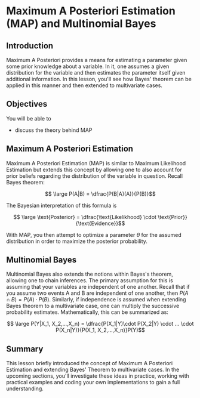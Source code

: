
# Maximum A Posteriori Estimation (MAP) and Multinomial Bayes

## Introduction

Maximum A Posteriori provides a means for estimating a parameter given some prior knowledge about a variable. In it, one assumes a given distribution for the variable and then estimates the parameter itself given additional information. In this lesson, you'll see how Bayes' theorem can be applied in this manner and then extended to multivariate cases.

## Objectives
You will be able to

* discuss the theory behind MAP

## Maximum A Posteriori Estimation

Maximum A Posteriori Estimation (MAP) is similar to Maximum Likelihood Estimation but extends this concept by allowing one to also account for prior beliefs regarding the distribution of the variable in question. Recall Bayes theorem:  

$$ \large P(A|B) = \dfrac{P(B|A)(A)}{P(B)}$$

The Bayesian interpretation of this formula is

$$ \large \text{Posterior} = \dfrac{\text{Likelikhood} \cdot \text{Prior}}{\text{Evidence}}$$

With MAP, you then attempt to optimize a parameter $\theta$ for the assumed distribution in order to maximize the posterior probability. 

## Multinomial Bayes

Multinomial Bayes also extends the notions within Bayes's theorem, allowing one to chain inferences. The primary assumption for this is assuming that your variables are independent of one another. Recall that if you assume two events A and B are independent of one another, then $P(A \cap B) = P(A)\cdot P(B)$. Similarly, if independence is assumed when extending Bayes theorem to a multivariate case, one can multiply the successive probability estimates. Mathematically, this can be summarized as:  

$$ \large P(Y|X_1, X_2,...,X_n) = \dfrac{P(X_1|Y)\cdot P(X_2|Y) \cdot ... \cdot P(X_n|Y)}{P(X_1, X_2,...,X_n)}P(Y)$$

## Summary

This lesson briefly introduced the concept of Maximum A Posteriori Estimation and extending Bayes' Theorem to multivariate cases. In the upcoming sections, you'll investigate these ideas in practice, working with practical examples and coding your own implementations to gain a full understanding.
